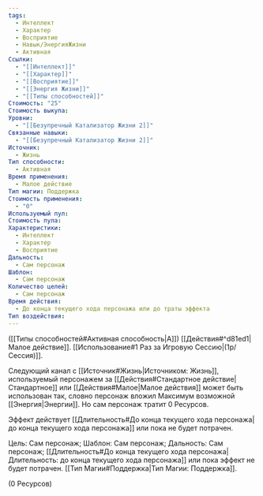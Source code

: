```yaml
---
tags:
  - Интеллект
  - Характер
  - Восприятие
  - Навык/ЭнергияЖизни
  - Активная
Ссылки:
  - "[[Интеллект]]"
  - "[[Характер]]"
  - "[[Восприятие]]"
  - "[[Энергия Жизни]]"
  - "[[Типы способностей]]"
Стоимость: "25"
Стоимость выкупа: 
Уровни:
  - "[[Безупречный Катализатор Жизни 2]]"
Связанные навыки:
  - "[[Безупречный Катализатор Жизни 2]]"
Источник:
  - Жизнь
Тип способности:
  - Активная
Время применения:
  - Малое действие
Тип магии: Поддержка
Стоимость применения:
  - "0"
Используемый пул: 
Стоимость пула: 
Характеристики:
  - Интеллект
  - Характер
  - Восприятие
Дальность:
  - Сам персонаж
Шаблон:
  - Сам персонаж
Количество целей:
  - Сам персонаж
Время действия:
  - До конца текущего хода персонажа или до траты эффекта
Тип воздействия:
---
```

([[Типы способностей#Активная способность|А]]) [[Действия#^d81ed1|Малое действие]]. [[Использование#1 Раз за Игровую Сессию|(1р/Сессия)]]. 

Следующий канал с [[Источник#Жизнь|Источником: Жизнь]], используемый персонажем за [[Действия#Стандартное действие|Стандартное]] или [[Действия#Малое|Малое действия]] может быть использован так, словно персонаж вложил Максимум возможной [[Энергия|Энергии]]. Но сам персонаж тратит 0 Ресурсов.   

Эффект действует [[Длительность#До конца текущего хода персонажа| до конца текущего хода персонажа]] или пока не будет потрачен. 

Цель: Сам персонаж; Шаблон: Сам персонаж; Дальность: Сам персонаж; [[Длительность#До конца текущего хода персонажа|Длительность: до конца текущего хода персонажа]] или пока эффект не будет потрачен. [[Тип Магии#Поддержка|Тип Магии: Поддержка]].

(0 Ресурсов)
